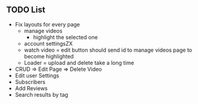 ## TODO List

- Fix layouts for every page
    -   manage videos
        - highlight the selected one
    -   account settingsZX
    -   watch video = edit button should send id to manage videos page to become highlighted
    - Loader = upload and delete take a long time
- CRUD => Edit Page => Delete Video
- Edit user Settings
- Subscribers
- Add Reviews
- Search results by tag